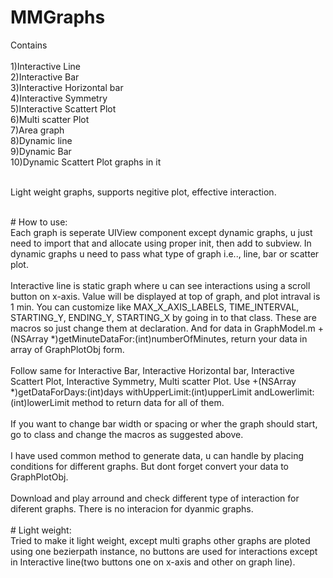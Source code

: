 # MMGraphs
Contains<br />
<br /> 1)Interactive Line
<br /> 2)Interactive Bar
<br /> 3)Interactive Horizontal bar
<br /> 4)Interactive Symmetry
<br /> 5)Interactive Scattert Plot
<br /> 6)Multi scatter Plot
<br /> 7)Area graph
<br /> 8)Dynamic line
<br /> 9)Dynamic Bar
<br /> 10)Dynamic Scattert Plot graphs in it
  
<br />  Light weight graphs, supports negitive plot, effective interaction.

<br /># How to use:<br /> 
Each graph is seperate UIView component except dynamic graphs, u just need to import that and allocate using proper init, then add to subview. In dynamic graphs u need to pass what type of graph i.e.., line, bar or scatter plot.<br /> 
<br /> Interactive line is static graph where u can see interactions using a scroll button on x-axis. Value will be displayed at top of graph, and plot intraval is 1 min. You can customize like MAX_X_AXIS_LABELS, TIME_INTERVAL, STARTING_Y, ENDING_Y, STARTING_X by going in to that class. These are macros so just change them at declaration. And for data in GraphModel.m +(NSArray *)getMinuteDataFor:(int)numberOfMinutes, return your data in array of GraphPlotObj form.<br />
<br /> Follow same for Interactive Bar, Interactive Horizontal bar, Interactive Scattert Plot, Interactive Symmetry, Multi scatter Plot. Use +(NSArray *)getDataForDays:(int)days withUpperLimit:(int)upperLimit andLowerlimit:(int)lowerLimit method to return data for all of them.<br />
<br />If you want to change bar width or spacing or wher the graph should start, go to class and change the macros as suggested above. <br />
<br />I have used common method to generate data, u can handle by placing conditions for different graphs. But dont forget convert your data to GraphPlotObj.<br />
<br />Download and play arround and check different type of interaction for diferent graphs. There is no interacion for dyanmic graphs.<br />
<br /> # Light weight:<br /> 
Tried to make it light weight, except multi graphs other graphs are ploted using one bezierpath instance, no buttons are used for interactions except in Interactive line(two buttons one on x-axis and other on graph line).<br />
